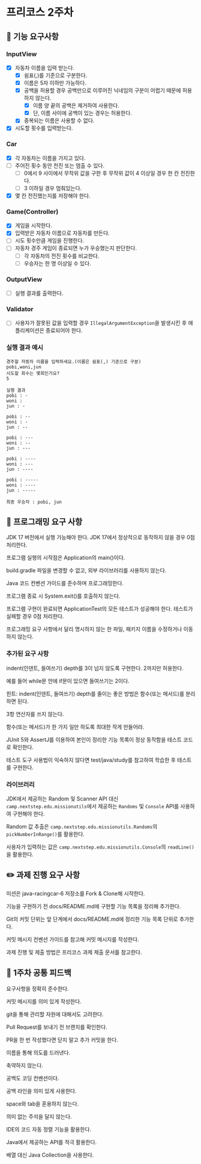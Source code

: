 # 프리코스 2주차

## 🚀 기능 요구사항

### InputView

- [x] 자동차 이름을 입력 받는다.
    - [x] 쉼표(,)를 기준으로 구분한다.
    - [x] 이름은 5자 이하만 가능하다.
    - [x] 공백을 허용할 경우 공백만으로 이루어진 닉네임의 구분이 어렵기 때문에 허용하지 않는다.
        - [x] 이름 양 끝의 공백은 제거하여 사용한다.
        - [x] 단, 이름 사이에 공백이 있는 경우는 허용한다.
    - [x] 중복되는 이름은 사용할 수 없다.
- [x] 시도할 횟수를 입력받는다.

### Car

- [x] 각 자동차는 이름을 가지고 있다.
- [ ] 주어진 횟수 동안 전진 또는 멈출 수 있다.
    - [ ] 0에서 9 사이에서 무작위 값을 구한 후 무작위 값이 4 이상일 경우 한 칸 전진한다.
    - [ ] 3 이하일 경우 멈춰있는다.
- [x] 몇 칸 전진했는지를 저장해야 한다.

### Game(Controller)

- [x] 게임을 시작한다.
- [x] 입력받은 자동차 이름으로 자동차를 만든다.
- [ ] 시도 횟수만큼 게임을 진행한다.
- [ ] 자동차 경주 게임이 종료되면 누가 우승했는지 판단한다.
    - [ ] 각 자동차의 전진 횟수를 비교한다.
    - [ ] 우승자는 한 명 이상일 수 있다.

### OutputView

- [ ] 실행 결과를 출력한다.

### Validator

- [ ] 사용자가 잘못된 값을 입력할 경우 `IllegalArgumentException`을 발생시킨 후 애플리케이션은 종료되어야 한다.

### 실행 결과 예시

```
경주할 자동차 이름을 입력하세요.(이름은 쉼표(,) 기준으로 구분)
pobi,woni,jun
시도할 회수는 몇회인가요?
5

실행 결과
pobi : -
woni : 
jun : -

pobi : --
woni : -
jun : --

pobi : ---
woni : --
jun : ---

pobi : ----
woni : ---
jun : ----

pobi : -----
woni : ----
jun : -----

최종 우승자 : pobi, jun
```

## 🎯 프로그래밍 요구 사항

JDK 17 버전에서 실행 가능해야 한다. JDK 17에서 정상적으로 동작하지 않을 경우 0점 처리한다.

프로그램 실행의 시작점은 Application의 main()이다.

build.gradle 파일을 변경할 수 없고, 외부 라이브러리를 사용하지 않는다.

Java 코드 컨벤션 가이드를 준수하며 프로그래밍한다.

프로그램 종료 시 System.exit()를 호출하지 않는다.

프로그램 구현이 완료되면 ApplicationTest의 모든 테스트가 성공해야 한다. 테스트가 실패할 경우 0점 처리한다.

프로그래밍 요구 사항에서 달리 명시하지 않는 한 파일, 패키지 이름을 수정하거나 이동하지 않는다.

### 추가된 요구 사항

indent(인덴트, 들여쓰기) depth를 3이 넘지 않도록 구현한다. 2까지만 허용한다.

예를 들어 while문 안에 if문이 있으면 들여쓰기는 2이다.

힌트: indent(인덴트, 들여쓰기) depth를 줄이는 좋은 방법은 함수(또는 메서드)를 분리하면 된다.

3항 연산자를 쓰지 않는다.

함수(또는 메서드)가 한 가지 일만 하도록 최대한 작게 만들어라.

JUnit 5와 AssertJ를 이용하여 본인이 정리한 기능 목록이 정상 동작함을 테스트 코드로 확인한다.

테스트 도구 사용법이 익숙하지 않다면 test/java/study를 참고하여 학습한 후 테스트를 구현한다.

### 라이브러리

JDK에서 제공하는 Random 및 Scanner API 대신 `camp.nextstep.edu.missionutils`에서 제공하는 `Randoms` 및 `Console` API를 사용하여 구현해야 한다.

Random 값 추출은 `camp.nextstep.edu.missionutils.Randoms`의 `pickNumberInRange()`를 활용한다.

사용자가 입력하는 값은 `camp.nextstep.edu.missionutils.Console`의 `readLine()`을 활용한다.

## ✏️ 과제 진행 요구 사항

미션은 java-racingcar-6 저장소를 Fork & Clone해 시작한다.

기능을 구현하기 전 docs/README.md에 구현할 기능 목록을 정리해 추가한다.

Git의 커밋 단위는 앞 단계에서 docs/README.md에 정리한 기능 목록 단위로 추가한다.

커밋 메시지 컨벤션 가이드를 참고해 커밋 메시지를 작성한다.

과제 진행 및 제출 방법은 프리코스 과제 제출 문서를 참고한다.

## 🚨 1주차 공통 피드백

요구사항을 정확히 준수한다.

커밋 메시지를 의미 있게 작성한다.

git을 통해 관리할 자원에 대해서도 고려한다.

Pull Request를 보내기 전 브랜치를 확인한다.

PR을 한 번 작성했다면 닫지 말고 추가 커밋을 한다.

이름을 통해 의도를 드러낸다.

축약하지 않는다.

공백도 코딩 컨벤션이다.

공백 라인을 의미 있게 사용한다.

space와 tab을 혼용하지 않는다.

의미 없는 주석을 달지 않는다.

IDE의 코드 자동 정렬 기능을 활용한다.

Java에서 제공하는 API를 적극 활용한다.

배열 대신 Java Collection을 사용한다.
